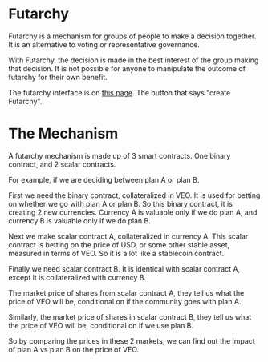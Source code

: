 Futarchy
=============

Futarchy is a mechanism for groups of people to make a decision together. It is an alternative to voting or representative governance.

With Futarchy, the decision is made in the best interest of the group making that decision. It is not possible for anyone to manipulate the outcome of futarchy for their own benefit.

The futarchy interface is on [this page](http://159.89.87.58:8080/wallet.html). The button that says "create Futarchy".

The Mechanism
===============

A futarchy mechanism is made up of 3 smart contracts. One binary contract, and 2 scalar contracts.

For example, if we are deciding between plan A or plan B.

First we need the binary contract, collateralized in VEO. It is used for betting on whether we go with plan A or plan B. So this binary contract, it is creating 2 new currencies. Currency A is valuable only if we do plan A, and currency B is valuable only if we do plan B.

Next we make scalar contract A, collateralized in currency A. This scalar contract is betting on the price of USD, or some other stable asset, measured in terms of VEO. So it is a lot like a stablecoin contract.

Finally we need scalar contract B. It is identical with scalar contract A, except it is collateralized with currency B.

The market price of shares from scalar contract A, they tell us what the price of VEO will be, conditional on if the community goes with plan A.

Similarly, the market price of shares in scalar contract B, they tell us what the price of VEO will be, conditional on if we use plan B.

So by comparing the prices in these 2 markets, we can find out the impact of plan A vs plan B on the price of VEO.

